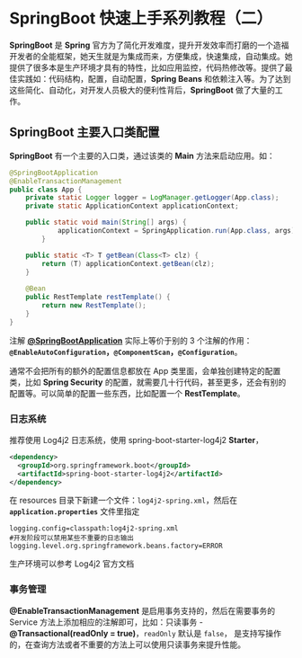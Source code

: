 # SpringBoot 快速上手系列教程（二）



**SpringBoot** 是 **Spring** 官方为了简化开发难度，提升开发效率而打磨的一个造福开发者的全能框架，她天生就是为集成而来，方便集成，快速集成，自动集成。她提供了很多本是生产环境才具有的特性，比如应用监控，代码热修改等。提供了最佳实践如：代码结构，配置，自动配置，**Spring Beans** 和依赖注入等。为了达到这些简化、自动化，对开发人员极大的便利性背后，**SpringBoot** 做了大量的工作。



## SpringBoot 主要入口类配置

**SpringBoot** 有一个主要的入口类，通过该类的 **Main** 方法来启动应用。如：

```java
@SpringBootApplication
@EnableTransactionManagement
public class App {
    private static Logger logger = LogManager.getLogger(App.class);
    private static ApplicationContext applicationContext;

    public static void main(String[] args) {
    		applicationContext = SpringApplication.run(App.class, args);
		}

    public static <T> T getBean(Class<T> clz) {
        return (T) applicationContext.getBean(clz);
    }
  
  	@Bean
    public RestTemplate restTemplate() {
        return new RestTemplate();
    }
}
```

注解 **[@SpringBootApplication](https://docs.spring.io/spring-boot/docs/current/reference/htmlsingle/#using-boot-using-springbootapplication-annotation)** 实际上等价于别的 3 个注解的作用：**`@EnableAutoConfiguration`，`@ComponentScan`，`@Configuration`**。

通常不会把所有的额外的配置信息都放在 App 类里面，会单独创建特定的配置类，比如 **Spring Security** 的配置，就需要几十行代码，甚至更多，还会有别的配置等。可以简单的配置一些东西，比如配置一个 **RestTemplate**。



### 日志系统

推荐使用 Log4j2 日志系统，使用 spring-boot-starter-log4j2 **Starter**，

```xml
<dependency>
  <groupId>org.springframework.boot</groupId>
  <artifactId>spring-boot-starter-log4j2</artifactId>
</dependency>
```

在 resources 目录下新建一个文件：`log4j2-spring.xml`，然后在 **`application.properties`** 文件里指定

```properties
logging.config=classpath:log4j2-spring.xml
#开发阶段可以禁用某些不重要的日志输出
logging.level.org.springframework.beans.factory=ERROR
```

生产环境可以参考 Log4j2 官方文档

### 事务管理

**@EnableTransactionManagement** 是启用事务支持的，然后在需要事务的 Service 方法上添加相应的注解即可，比如：只读事务 - **@Transactional(readOnly = true)**，`readOnly` 默认是 `false`， 是支持写操作的，在查询方法或者不重要的方法上可以使用只读事务来提升性能。





